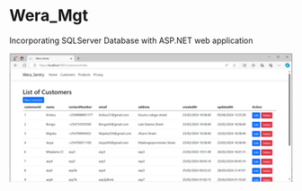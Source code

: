 # Wera_Mgt
Incorporating SQLServer Database with ASP.NET web application

![weraSentryCustomerUI](https://github.com/RadaGathee/Wera_Mgt/blob/main/weraSentryUI.png)
